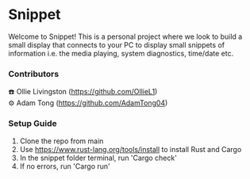 # Snippet
Welcome to Snippet! This is a personal project where we look to build a small display that connects to your PC to display small snippets of information i.e. the media playing, system diagnostics, time/date etc. 
### Contributors
☎️ Ollie Livingston (https://github.com/OllieL1) \
⚙️ Adam Tong (https://github.com/AdamTong04) 
### Setup Guide
1. Clone the repo from main
2. Use https://www.rust-lang.org/tools/install to install Rust and Cargo
3. In the snippet folder terminal, run 'Cargo check'
4. If no errors, run 'Cargo run'

